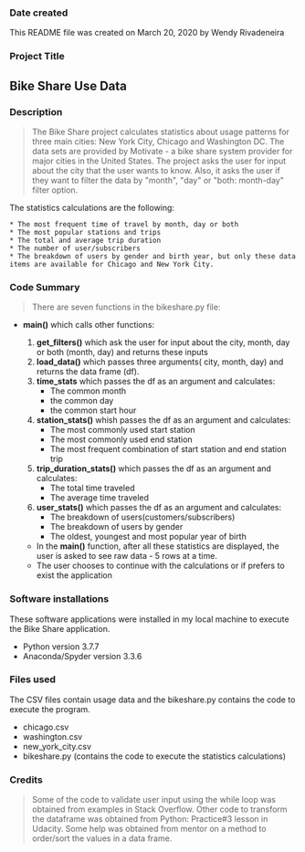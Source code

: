 ### Date created
This  README file was created on March 20, 2020 by Wendy Rivadeneira

### Project Title
## Bike Share Use Data

### Description
> The Bike Share project calculates statistics about usage patterns for three main cities: New York City, Chicago and Washington DC.
> The data sets are provided by Motivate - a bike share system provider for major cities in the United States.
> The project asks the user for input about the city that the user wants to know.
> Also, it asks the user if they want to filter the data by "month", "day" or "both: month-day" filter option.

The statistics calculations are the following:

	* The most frequent time of travel by month, day or both	
    * The most popular stations and trips
    * The total and average trip duration
	* The number of user/subscribers
	* The breakdown of users by gender and birth year, but only these data items are available for Chicago and New York City.

### Code Summary
> There are seven functions in the bikeshare.py file:
* __main()__ which calls other functions:
	1. __get_filters()__ which ask the user for input about the city, month, day or both (month, day) and returns these inputs
	2. __load_data()__  which passes three arguments( city, month, day) and returns the data frame (df).
	3. __time_stats__  which passes the df as an argument and calculates:
		* The common month
		* the common day 
		* the common start hour
	4. __station_stats()__ whish passes the df as an argument and calculates:
		* The most commonly used start station
		* The most commonly used end station
		* The most frequent combination of start station and end station trip
	5. __trip_duration_stats()__ which passes the df as an argument and calculates:
		* The total time traveled
		* The average time traveled
	6. __user_stats()__ which passes the df as an argument and calculates:
		* The breakdown of users(customers/subscribers)
		* The breakdown of users by gender
		* The oldest, youngest and most popular year of birth

	* In the __main()__  function, after all these statistics are displayed, the user is asked to see raw data - 5 rows at a time.
	* The user chooses to continue with the calculations or if prefers to exist the application

### Software installations
These software applications were installed in my local machine to execute the Bike Share application.
* Python version 3.7.7
* Anaconda/Spyder version 3.3.6

### Files used
The CSV files contain usage data and the bikeshare.py contains the code to execute the program.
* chicago.csv
* washington.csv
* new_york_city.csv
* bikeshare.py (contains the code to execute the statistics calculations)

### Credits
> Some of the code to validate user input using the while loop was obtained from examples in Stack Overflow.
> Other code to transform the dataframe was obtained from Python: Practice#3 lesson in Udacity.
> Some help was obtained from mentor on a method to order/sort the values in a data frame.
